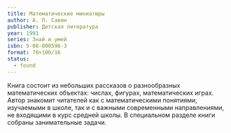 ```yaml
---
title: Математические миниатюры
author: А. П. Савин
publisher: Детская литература
year: 1991
series: Знай и умей
isbn: 5-08-000596-3
format: 70×100/16
status:
  - found
---
```


Книга состоит из небольших рассказов о разнообразных математических объектах: числах, фигурах, математических играх. Автор знакомит читателей как с математическими понятиями, изучаемыми в школе, так и с важными современными направлениями, не входящими в курс средней школы. В специальном разделе книги собраны занимательные задачи.
